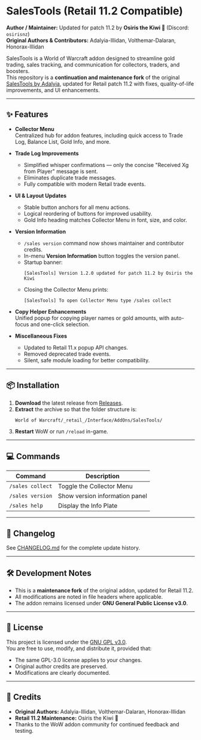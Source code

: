 # SalesTools (Retail 11.2 Compatible)

**Author / Maintainer:** Updated for patch 11.2 by **Osiris the Kiwi 🥝** (Discord: `osirisnz`)  
**Original Authors & Contributors:** Adalyia-Illidan, Volthemar-Dalaran, Honorax-Illidan

SalesTools is a World of Warcraft addon designed to streamline gold trading, sales tracking, and communication for collectors, traders, and boosters.  
This repository is a **continuation and maintenance fork** of the original [SalesTools by Adalyia](https://github.com/Adalyia/SalesTools), updated for Retail patch 11.2 with fixes, quality-of-life improvements, and UI enhancements.

---

## ✨ Features

- **Collector Menu**  
  Centralized hub for addon features, including quick access to Trade Log, Balance List, Gold Info, and more.

- **Trade Log Improvements**  
  - Simplified whisper confirmations — only the concise "Received Xg from Player" message is sent.  
  - Eliminates duplicate trade messages.  
  - Fully compatible with modern Retail trade events.

- **UI & Layout Updates**  
  - Stable button anchors for all menu actions.  
  - Logical reordering of buttons for improved usability.  
  - Gold Info heading matches Collector Menu in font, size, and color.

- **Version Information**  
  - `/sales version` command now shows maintainer and contributor credits.
  - In-menu **Version Information** button toggles the version panel.
  - Startup banner:  
    ```
    [SalesTools] Version 1.2.0 updated for patch 11.2 by Osiris the Kiwi
    ```
  - Closing the Collector Menu prints:  
    ```
    [SalesTools] To open Collector Menu type /sales collect
    ```

- **Copy Helper Enhancements**  
  Unified popup for copying player names or gold amounts, with auto-focus and one-click selection.

- **Miscellaneous Fixes**  
  - Updated to Retail 11.x popup API changes.  
  - Removed deprecated trade events.  
  - Silent, safe module loading for better compatibility.

---

## 📦 Installation

1. **Download** the latest release from [Releases](../../releases).
2. **Extract** the archive so that the folder structure is:  
   ```
   World of Warcraft/_retail_/Interface/AddOns/SalesTools/
   ```
3. **Restart** WoW or run `/reload` in-game.

---

## 💻 Commands

| Command             | Description                                 |
| ------------------- | ------------------------------------------- |
| `/sales collect`    | Toggle the Collector Menu                   |
| `/sales version`    | Show version information panel              |
| `/sales help`       | Display the Info Plate                      |

---

## 📜 Changelog

See [CHANGELOG.md](./CHANGELOG.md) for the complete update history.

---

## 🛠 Development Notes

- This is a **maintenance fork** of the original addon, updated for Retail 11.2.
- All modifications are noted in file headers where applicable.
- The addon remains licensed under **GNU General Public License v3.0**.

---

## 📄 License

This project is licensed under the [GNU GPL v3.0](./LICENSE).  
You are free to use, modify, and distribute it, provided that:
- The same GPL-3.0 license applies to your changes.
- Original author credits are preserved.
- Modifications are clearly documented.

---

## 🙏 Credits

- **Original Authors:** Adalyia-Illidan, Volthemar-Dalaran, Honorax-Illidan
- **Retail 11.2 Maintenance:** Osiris the Kiwi 🥝
- Thanks to the WoW addon community for continued feedback and testing.
